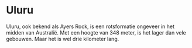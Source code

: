 # Uluru

Uluru, ook bekend als Ayers Rock, is een rotsformatie ongeveer in het midden van
Australië. Met een hoogte van 348 meter, is het lager dan vele gebouwen. Maar
het is wel drie kilometer lang.
